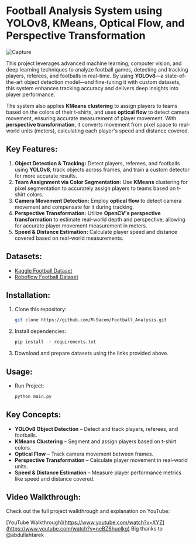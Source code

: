 # Football Analysis System using YOLOv8, KMeans, Optical Flow, and Perspective Transformation
![Capture](https://github.com/user-attachments/assets/1bb2c2b0-47a8-43fe-9fc9-3ad3940a250e)


This project leverages advanced machine learning, computer vision, and deep learning techniques to analyze football games, detecting and tracking players, referees, and footballs in real-time. By using **YOLOv8**—a state-of-the-art object detection model—and fine-tuning it with custom datasets, this system enhances tracking accuracy and delivers deep insights into player performance.

The system also applies **KMeans clustering** to assign players to teams based on the colors of their t-shirts, and uses **optical flow** to detect camera movement, ensuring accurate measurement of player movement. With **perspective transformation**, it converts movement from pixel space to real-world units (meters), calculating each player's speed and distance covered.

## Key Features:
1. **Object Detection & Tracking:** Detect players, referees, and footballs using **YOLOv8**, track objects across frames, and train a custom detector for more accurate results.
2. **Team Assignment via Color Segmentation:** Use **KMeans** clustering for pixel segmentation to accurately assign players to teams based on t-shirt colors.
3. **Camera Movement Detection:** Employ **optical flow** to detect camera movement and compensate for it during tracking.
4. **Perspective Transformation:** Utilize **OpenCV's perspective transformation** to estimate real-world depth and perspective, allowing for accurate player movement measurement in meters.
5. **Speed & Distance Estimation:** Calculate player speed and distance covered based on real-world measurements.
   
## Datasets:
- [Kaggle Football Dataset](https://www.kaggle.com/competitions/dfl-bundesliga-data-shootout/data?select=clips)
- [Roboflow Football Dataset](https://universe.roboflow.com/roboflow-jvuqo/football-players-detection-3zvbc/dataset/1)
## Installation:
1. Clone this repository:  
   ```bash
   git clone https://github.com/M-9acem/Football_Analysis.git
   ```
2. Install dependencies:  
   ```bash
   pip install -r requirements.txt
   ```
3. Download and prepare datasets using the links provided above.

## Usage:
- Run Project:
  ```bash
  python main.py
  ```


## Key Concepts:
- **YOLOv8 Object Detection** – Detect and track players, referees, and footballs.
- **KMeans Clustering** – Segment and assign players based on t-shirt colors.
- **Optical Flow** – Track camera movement between frames.
- **Perspective Transformation** – Calculate player movement in real-world units.
- **Speed & Distance Estimation** – Measure player performance metrics like speed and distance covered.

## Video Walkthrough:
Check out the full project walkthrough and explanation on YouTube:

[YouTube Walkthrough](https://www.youtube.com/watch?v=XYZ](https://www.youtube.com/watch?v=neBZ6huolkg)
Big thanks to @abdullahtarek

